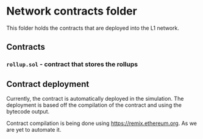 # Network contracts folder

This folder holds the contracts that are deployed into the L1 network.


## Contracts
### `rollup.sol`  -  contract that stores the rollups


## Contract deployment

Currently, the contract is automatically deployed in the simulation.
The deployment is based off the compilation of the contract and using the bytecode output.

Contract compilation is being done using https://remix.ethereum.org. As we are yet to automate it.